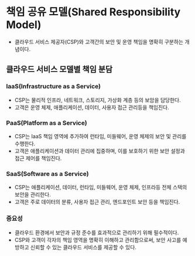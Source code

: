 # 책임 공유 모델(Shared Responsibility Model)
- 클라우드 서비스 제공자(CSP)와 고객간의 보안 및 운영 책임을 명확히 구분하는 개념이다.
## 클라우드 서비스 모델별 책임 분담
### IaaS(Infrastructure as a Service)
- CSP는 물리적 인프라, 네트워크, 스토리지, 가상화 계층 등의 보암을 담당한다.
- 고객은 운영 체제, 애플리케이션, 데이터, 사용자 접근 관리등을 책임진다.
### PaaS(Platform as a Service)
- CSP는 IaaS 책임 영역에 추가하여 런타임, 미들웨어, 운영 체제의 보안 및 관리를 수행한다.
- 고객은 애플리케이션과 데이터 관리에 집중하며, 이를 보호하기 위한 보안 설정과 접근 제어를 책임진다.
### SaaS(Software as a Service)
- CSP는 애플리케이션, 데이터, 런타임, 미들웨어, 운영 체제, 인프라등 전체 스택의 보안을 관리한다.
- 고객은 주로 데이터의 분류, 사용자 접근 관리, 엔드포인트 보안 등을 책임진다.
### 중요성
- 클라우드 환경에서 보안과 규정 준수를 효과적으로 관리하기 위해 필수적이다.
- CSP와 고객이 각자의 책임 영역을 명확히 이해하고 관리함으로써, 보안 사고를 예방하고 신뢰할 수 있는 클라우드 서비스를 제공할 수 있다.